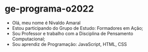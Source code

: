 # ge-programa-o2022
- Olá, meu nome é Nivaldo Amaral
- Estou participando do Grupo de Estudo: Formadores em Ação;
- Sou Professor e trabalho com a Disciplina de Pensamento Computacional;
- Sou aprendiz de Programação: JavaScript, HTML, CSS
